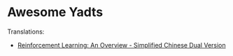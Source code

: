 Awesome Yadts
===

Translations:
- [Reinforcement Learning: An Overview - Simplified Chinese Dual Version](https://github.com/funstory-ai/awesome-yadt/blob/main/reinforcement-learning.zh-CN.dual.pdf)
